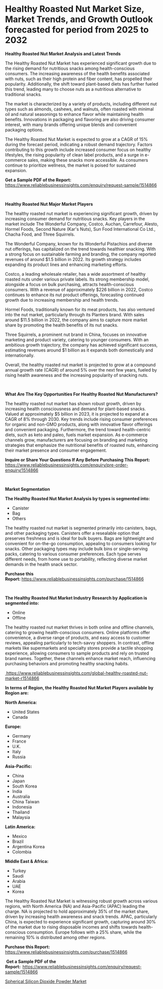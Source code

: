 <p><h1>Healthy Roasted Nut Market Size, Market Trends, and Growth Outlook forecasted for period from 2025 to 2032</h1></p><p><strong>Healthy Roasted Nut Market Analysis and Latest Trends</strong></p>
<p><p>The Healthy Roasted Nut Market has experienced significant growth due to the rising demand for nutritious snacks among health-conscious consumers. The increasing awareness of the health benefits associated with nuts, such as their high protein and fiber content, has propelled their popularity. Additionally, the shift toward plant-based diets has further fueled this trend, leading many to choose nuts as a nutritious alternative to traditional snacks.</p><p>The market is characterized by a variety of products, including different nut types such as almonds, cashews, and walnuts, often roasted with minimal oil and natural seasonings to enhance flavor while maintaining health benefits. Innovations in packaging and flavoring are also driving consumer interest, with many brands offering unique blends and convenient packaging options.</p><p>The Healthy Roasted Nut Market is expected to grow at a CAGR of 15% during the forecast period, indicating a robust demand trajectory. Factors contributing to this growth include increased consumer focus on healthy lifestyles, the rising popularity of clean label products, and a surge in e-commerce sales, making these snacks more accessible. As consumers continue to prioritize wellness, the market is poised for sustained expansion.</p></p>
<p><strong>Get a Sample PDF of the Report:&nbsp;</strong> <a href="https://www.reliablebusinessinsights.com/enquiry/request-sample/1514866?utm_campaign=3347&utm_medium=2&utm_source=Github&utm_content=ia&utm_term=29032025&utm_id=healthy-roasted-nut">https://www.reliablebusinessinsights.com/enquiry/request-sample/1514866</a></p>
<p>&nbsp;</p>
<p><strong>Healthy Roasted Nut Major Market Players</strong></p>
<p><p>The healthy roasted nut market is experiencing significant growth, driven by increasing consumer demand for nutritious snacks. Key players in the market include The Wonderful Company, Costco, Auchan, Carrefour, Alesto, Hormel Foods, Second Nature (Kar's Nuts), Sun Food International Co Ltd., Chacha Food, and Three Squirrels. </p><p>The Wonderful Company, known for its Wonderful Pistachios and diverse nut offerings, has capitalized on the trend towards healthier snacking. With a strong focus on sustainable farming and branding, the company reported revenues of around $1.5 billion in 2022. Its growth strategy includes expanding its product lines and enhancing marketing efforts.</p><p>Costco, a leading wholesale retailer, has a wide assortment of healthy roasted nuts under various private labels. Its strong membership model, alongside a focus on bulk purchasing, attracts health-conscious consumers. With a revenue of approximately $226 billion in 2022, Costco continues to enhance its nut product offerings, forecasting continued growth due to increasing membership and health trends.</p><p>Hormel Foods, traditionally known for its meat products, has also ventured into the nut market, particularly through its Planters brand. With sales around $11.5 billion in 2022, the company aims to capture more market share by promoting the health benefits of its nut snacks.</p><p>Three Squirrels, a prominent nut brand in China, focuses on innovative marketing and product variety, catering to younger consumers. With an ambitious growth trajectory, the company has achieved significant success, estimating revenues around $1 billion as it expands both domestically and internationally.</p><p>Overall, the healthy roasted nut market is projected to grow at a compound annual growth rate (CAGR) of around 5% over the next few years, fueled by rising health awareness and the increasing popularity of snacking nuts.</p></p>
<p>&nbsp;</p>
<p><strong>What Are The Key Opportunities For Healthy Roasted Nut Manufacturers?</strong></p>
<p><p>The healthy roasted nut market has shown robust growth, driven by increasing health consciousness and demand for plant-based snacks. Valued at approximately $5 billion in 2023, it is projected to expand at a CAGR of 8% through 2030. Key trends include rising consumer preferences for organic and non-GMO products, along with innovative flavor offerings and convenient packaging. Furthermore, the trend toward health-centric diets, such as keto and paleo, fuels market expansion. As e-commerce channels grow, manufacturers are focusing on branding and marketing strategies that emphasize the nutritional benefits of roasted nuts, enhancing their market presence and consumer engagement.</p></p>
<p><strong>Inquire or Share Your Questions If Any Before Purchasing This Report:</strong> <a href="https://www.reliablebusinessinsights.com/enquiry/pre-order-enquiry/1514866?utm_campaign=3347&utm_medium=2&utm_source=Github&utm_content=ia&utm_term=29032025&utm_id=healthy-roasted-nut">https://www.reliablebusinessinsights.com/enquiry/pre-order-enquiry/1514866</a></p>
<p>&nbsp;</p>
<p><strong>Market Segmentation</strong></p>
<p><strong>The Healthy Roasted Nut Market Analysis by types is segmented into:</strong></p>
<p><ul><li>Canister</li><li>Bag</li><li>Others</li></ul></p>
<p><p>The healthy roasted nut market is segmented primarily into canisters, bags, and other packaging types. Canisters offer a resealable option that preserves freshness and is ideal for bulk buyers. Bags are lightweight and convenient for on-the-go consumption, appealing to consumers looking for snacks. Other packaging types may include bulk bins or single-serving packs, catering to various consumer preferences. Each type serves different needs, from home use to portability, reflecting diverse market demands in the health snack sector.</p></p>
<p><strong>Purchase this Report:&nbsp;</strong><a href="https://www.reliablebusinessinsights.com/purchase/1514866?utm_campaign=3347&utm_medium=2&utm_source=Github&utm_content=ia&utm_term=29032025&utm_id=healthy-roasted-nut">https://www.reliablebusinessinsights.com/purchase/1514866</a></p>
<p>&nbsp;</p>
<p><strong>The Healthy Roasted Nut Market Industry Research by Application is segmented into:</strong></p>
<p><ul><li>Online</li><li>Offline</li></ul></p>
<p><p>The healthy roasted nut market thrives in both online and offline channels, catering to growing health-conscious consumers. Online platforms offer convenience, a diverse range of products, and easy access to customer reviews, appealing particularly to tech-savvy shoppers. In contrast, offline markets like supermarkets and specialty stores provide a tactile shopping experience, allowing consumers to sample products and rely on trusted brand names. Together, these channels enhance market reach, influencing purchasing behaviors and promoting healthy snacking habits.</p></p>
<p><a href="https://www.reliablebusinessinsights.com/global-healthy-roasted-nut-market-r1514866?utm_campaign=3347&utm_medium=2&utm_source=Github&utm_content=ia&utm_term=29032025&utm_id=healthy-roasted-nut">&nbsp;https://www.reliablebusinessinsights.com/global-healthy-roasted-nut-market-r1514866</a></p>
<p><strong>In terms of Region, the Healthy Roasted Nut Market Players available by Region are:</strong></p>
<p>
    <p> <strong> North America: </strong>
        <ul>
            <li>United States</li>
            <li>Canada</li>
        </ul>
        </p> 
    <p> <strong> Europe: </strong>
        <ul>
            <li>Germany</li>
            <li>France</li>
            <li>U.K.</li>
            <li>Italy</li>
            <li>Russia</li>
        </ul>
        </p> 
    <p> <strong> Asia-Pacific: </strong>
        <ul>
            <li>China</li>
            <li>Japan</li>
            <li>South Korea</li>
            <li>India</li>
            <li>Australia</li>
            <li>China Taiwan</li>
            <li>Indonesia</li>
            <li>Thailand</li>
            <li>Malaysia</li>
        </ul>
        </p> 
    <p> <strong> Latin America: </strong>
        <ul>
            <li>Mexico</li>
            <li>Brazil</li>
            <li>Argentina Korea</li>
            <li>Colombia</li>
        </ul>
        </p> 
    <p> <strong> Middle East & Africa: </strong>
        <ul>
            <li>Turkey</li>
            <li>Saudi</li>
            <li>Arabia</li>
            <li>UAE</li>
            <li>Korea</li>
        </ul>
    </p>
    </p>
<p><p>The Healthy Roasted Nut Market is witnessing robust growth across various regions, with North America (NA) and Asia-Pacific (APAC) leading the charge. NA is projected to hold approximately 35% of the market share, driven by increasing health awareness and snack trends. APAC, particularly China, is expected to experience significant growth, capturing around 30% of the market due to rising disposable incomes and shifts towards health-conscious consumption. Europe follows with a 25% share, while the remaining 10% is distributed among other regions.</p></p>
<p><strong>Purchase this Report: </strong><a href="https://www.reliablebusinessinsights.com/purchase/1514866?utm_campaign=3347&utm_medium=2&utm_source=Github&utm_content=ia&utm_term=29032025&utm_id=healthy-roasted-nut">https://www.reliablebusinessinsights.com/purchase/1514866</a></p>
<p>&nbsp;<strong>Get a Sample PDF of the Report:&nbsp;&nbsp;</strong><a href="https://www.reliablebusinessinsights.com/enquiry/request-sample/1514866?utm_campaign=3347&utm_medium=2&utm_source=Github&utm_content=ia&utm_term=29032025&utm_id=healthy-roasted-nut">https://www.reliablebusinessinsights.com/enquiry/request-sample/1514866</a></p>
<p><strong></strong></p>
<p><p><a href="https://github.com/naomaroaoonv/Market-Research-Report-List-1/blob/main/spherical-silicon-dioxide-powder-market.md?utm_campaign=3347&utm_medium=2&utm_source=Github&utm_content=ia&utm_term=29032025&utm_id=healthy-roasted-nut">Spherical Silicon Dioxide Powder Market</a></p></p>